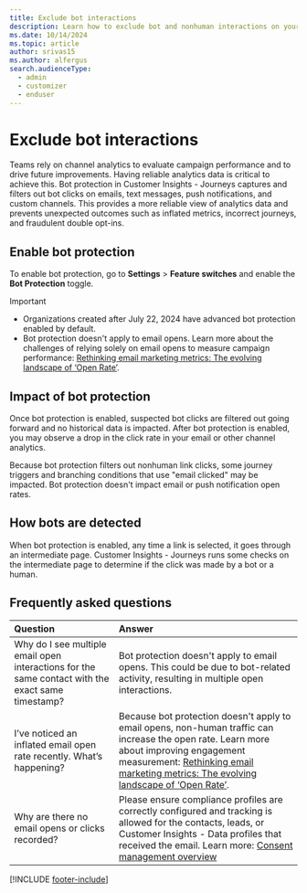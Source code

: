 ```yaml
---
title: Exclude bot interactions
description: Learn how to exclude bot and nonhuman interactions on your emails in Dynamics 365 Customer Insights - Journeys.
ms.date: 10/14/2024
ms.topic: article
author: srivas15
ms.author: alfergus
search.audienceType: 
  - admin
  - customizer
  - enduser
---
```


# Exclude bot interactions

Teams rely on channel analytics to evaluate campaign performance and to drive future improvements. Having reliable analytics data is critical to achieve this. Bot protection in Customer Insights - Journeys captures and filters out bot clicks on emails, text messages, push notifications, and custom channels. This provides a more reliable view of analytics data and prevents unexpected outcomes such as inflated metrics, incorrect journeys, and fraudulent double opt-ins.

## Enable bot protection

To enable bot protection, go to **Settings** > **Feature switches** and enable the **Bot Protection** toggle.

> [!IMPORTANT]
> - Organizations created after July 22, 2024 have advanced bot protection enabled by default.
> - Bot protection doesn't apply to email opens. Learn more about the challenges of relying solely on email opens to measure campaign performance: [Rethinking email marketing metrics: The evolving landscape of ‘Open Rate’](https://www.microsoft.com/dynamics-365/blog/?p=192346&preview=1&_ppp=3fd22f5f35).

## Impact of bot protection

Once bot protection is enabled, suspected bot clicks are filtered out going forward and no historical data is impacted. After bot protection is enabled, you may observe a drop in the click rate in your email or other channel analytics.

Because bot protection filters out nonhuman link clicks, some journey triggers and branching conditions that use "email clicked" may be impacted. Bot protection doesn't impact email or push notification open rates.

## How bots are detected

When bot protection is enabled, any time a link is selected, it goes through an intermediate page. Customer Insights - Journeys runs some checks on the intermediate page to determine if the click was made by a bot or a human. 

## Frequently asked questions

| Question                      | Answer               | 
|:-----------------------------------|:------------------------------|
| Why do I see multiple email open interactions for the same contact with the exact same timestamp? | Bot protection doesn't apply to email opens. This could be due to bot-related activity, resulting in multiple open interactions. | 
| I’ve noticed an inflated email open rate recently. What’s happening? | Because bot protection doesn't apply to email opens, non-human traffic can increase the open rate. Learn more about improving engagement measurement: [Rethinking email marketing metrics: The evolving landscape of ‘Open Rate’](https://www.microsoft.com/dynamics-365/blog/?p=192346&preview=1&_ppp=3fd22f5f35).|
| Why are there no email opens or clicks recorded? | Please ensure compliance profiles are correctly configured and tracking is allowed for the contacts, leads, or Customer Insights - Data profiles that received the email. Learn more: [Consent management overview](real-time-marketing-compliance-settings.md) | 

[!INCLUDE [footer-include](./includes/footer-banner.md)]
